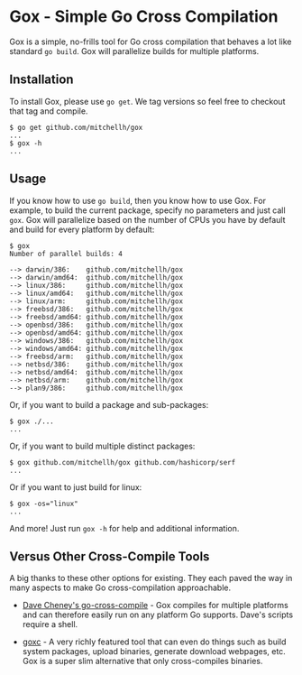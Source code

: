 # Gox - Simple Go Cross Compilation

Gox is a simple, no-frills tool for Go cross compilation that behaves a
lot like standard `go build`. Gox will parallelize builds for multiple
platforms.

## Installation

To install Gox, please use `go get`. We tag versions so feel free to
checkout that tag and compile.

```
$ go get github.com/mitchellh/gox
...
$ gox -h
...
```

## Usage

If you know how to use `go build`, then you know how to use Gox. For
example, to build the current package, specify no parameters and just
call `gox`. Gox will parallelize based on the number of CPUs you have
by default and build for every platform by default:

```
$ gox
Number of parallel builds: 4

--> darwin/386:    github.com/mitchellh/gox
--> darwin/amd64:  github.com/mitchellh/gox
--> linux/386:     github.com/mitchellh/gox
--> linux/amd64:   github.com/mitchellh/gox
--> linux/arm:     github.com/mitchellh/gox
--> freebsd/386:   github.com/mitchellh/gox
--> freebsd/amd64: github.com/mitchellh/gox
--> openbsd/386:   github.com/mitchellh/gox
--> openbsd/amd64: github.com/mitchellh/gox
--> windows/386:   github.com/mitchellh/gox
--> windows/amd64: github.com/mitchellh/gox
--> freebsd/arm:   github.com/mitchellh/gox
--> netbsd/386:    github.com/mitchellh/gox
--> netbsd/amd64:  github.com/mitchellh/gox
--> netbsd/arm:    github.com/mitchellh/gox
--> plan9/386:     github.com/mitchellh/gox
```

Or, if you want to build a package and sub-packages:

```
$ gox ./...
...
```

Or, if you want to build multiple distinct packages:

```
$ gox github.com/mitchellh/gox github.com/hashicorp/serf
...
```

Or if you want to just build for linux:

```
$ gox -os="linux"
...
```

And more! Just run `gox -h` for help and additional information.

## Versus Other Cross-Compile Tools

A big thanks to these other options for existing. They each paved the
way in many aspects to make Go cross-compilation approachable.

* [Dave Cheney's go-cross-compile](#) -
  Gox compiles for multiple platforms and can therefore easily run on
  any platform Go supports. Dave's scripts require a shell.

* [goxc](#) -
  A very richly featured tool that can even do things such as build system
  packages, upload binaries, generate download webpages, etc. Gox is a
  super slim alternative that only cross-compiles binaries.

